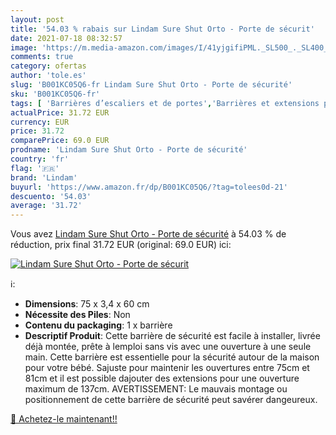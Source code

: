 ```yaml
---
layout: post
title: '54.03 % rabais sur Lindam Sure Shut Orto - Porte de sécurit'
date: 2021-07-18 08:32:57
image: 'https://m.media-amazon.com/images/I/41yjgifiPML._SL500_._SL400_.jpg'
comments: true
category: ofertas
author: 'tole.es'
slug: 'B001KC05Q6-fr Lindam Sure Shut Orto - Porte de sécurité'
sku: 'B001KC05Q6-fr'
tags: [ 'Barrières d’escaliers et de portes','Barrières et extensions pour la sécurité','Bébé et Puériculture','Sécurité de bébé','lindam', ]
actualPrice: 31.72 EUR
currency: EUR
price: 31.72
comparePrice: 69.0 EUR
prodname: 'Lindam Sure Shut Orto - Porte de sécurité'
country: 'fr'
flag: '🇫🇷'
brand: 'Lindam'
buyurl: 'https://www.amazon.fr/dp/B001KC05Q6/?tag=tolees0d-21'
descuento: '54.03'
average: '31.72'
---
```


Vous avez [Lindam Sure Shut Orto - Porte de sécurité](https://www.amazon.fr/dp/B001KC05Q6/?tag=tolees0d-21)  à  54.03 % de réduction, prix final  31.72 EUR (original: 69.0 EUR) ici:

[![Lindam Sure Shut Orto - Porte de sécurit](https://m.media-amazon.com/images/I/41yjgifiPML._SL500_._SL400_.jpg)](https://www.amazon.fr/dp/B001KC05Q6/?tag=tolees0d-21)

ℹ️:

- <b> Dimensions</b>: 75 x 3,4 x 60 cm
- <b>Nécessite des Piles</b>: Non
- <b>Contenu du packaging</b>: 1 x barrière
- <b>Descriptif Produit</b>: Cette barrière de sécurité est facile à installer, livrée déjà montée, prête à lemploi sans vis avec une ouverture à une seule main. Cette barrière est essentielle pour la sécurité autour de la maison pour votre bébé. Sajuste pour maintenir les ouvertures entre 75cm et 81cm et il est possible dajouter des extensions pour une ouverture maximum de 137cm. AVERTISSEMENT: Le mauvais montage ou positionnement de cette barrière de sécurité peut savérer dangeureux.

[🛒 Achetez-le maintenant!!](https://www.amazon.fr/dp/B001KC05Q6/?tag=tolees0d-21)
